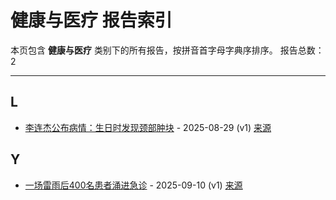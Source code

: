 # 健康与医疗 报告索引

本页包含 **健康与医疗** 类别下的所有报告，按拼音首字母字典序排序。
报告总数：2

---

## L

- [李连杰公布病情：生日时发现颈部肿块](li-lian-jie-gong-bu-bing-qing-sheng-ri-shi-fa-xian-jing-bu-zhong-kuai-2025-08-29--v1.md) - 2025-08-29 (v1) [来源](https://www.baidu.com/s?wd=%E6%9D%8E%E8%BF%9E%E6%9D%B0%E5%85%AC%E5%B8%83%E7%97%85%E6%83%85%EF%BC%9A%E7%94%9F%E6%97%A5%E6%97%B6%E5%8F%91%E7%8E%B0%E9%A2%88%E9%83%A8%E8%82%BF%E5%9D%97&sa=fyb_news&rsv_dl=fyb_news)

## Y

- [一场雷雨后400名患者涌进急诊](yi-chang-lei-yu-hou-400ming-huan-zhe-yong-jin-ji-zhen-2025-09-10--v1.md) - 2025-09-10 (v1) [来源](https://www.baidu.com/s?wd=%E4%B8%80%E5%9C%BA%E9%9B%B7%E9%9B%A8%E5%90%8E400%E5%90%8D%E6%82%A3%E8%BF%9B%E6%80%A5%E8%AF%8A&sa=fyb_news&rsv_dl=fyb_news)
